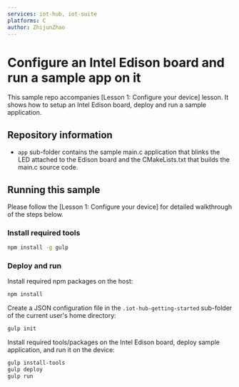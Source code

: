 ```yaml
---
services: iot-hub, iot-suite
platforms: C
author: ZhijunZhao
---
```


# Configure an Intel Edison board and run a sample app on it
This sample repo accompanies [Lesson 1: Configure your device] lesson. It shows how to setup an Intel Edison board, deploy and run a sample application.

## Repository information
- `app` sub-folder contains the sample main.c application that blinks the LED attached to the Edison board and the CMakeLists.txt that builds the main.c source code.

## Running this sample
Please follow the [Lesson 1: Configure your device] for detailed walkthrough of the steps below.

### Install required tools

```bash
npm install -g gulp
```

### Deploy and run

Install required npm packages on the host:
```bash
npm install
```
Create a JSON configuration file in the `.iot-hub-getting-started` sub-folder of the current user's home directory:
```bash
gulp init
```

Install required tools/packages on the Intel Edison board, deploy sample application, and run it on the device:
```bash
gulp install-tools
gulp deploy
gulp run
```
